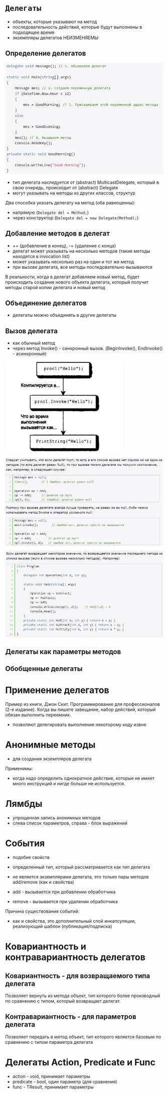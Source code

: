 # **`Делегаты`**

- объекты, которые указывают на метод
- последовательность действий, которые будут выполнены в подходящее время
- экземпляры делегатов НЕИЗМЕНЯЕМЫ

## **Определение делегатов**

![](images/1.png)

- тип делегата наследуется от (abstract) MulticastDelegate, который в свою очередь, происходит от (abstract) Delegate
- могут указывать на методы из других классов, структур

Два способка указать делегату на метод (оба равноценны):
- напрямую (`Delegate del = Method;`)
- через конструктор (`Delegate del = new Delegate(Method);`)

## **Добавление методов в делегат**

- += (добавление в конец), -= (удаление с конца)
- делегат может указывать на несколько методов (такие методы находятся в invocation list)
- может указывать несколько раз на один и тот же метод
- при вызове делегата, все методы последовательно вызываются

В реальности, когда в делегат добавляем новый метод, будет происходить создание нового объекта делегата, который получит методы старой копии делегата и новый метод

## **Объединение делегатов**

- делегаты можно объединять в другие делегаты

## **Вызов делегата**

- как обычный метод
- через метод Invoke() - синхронный вызов. (BeginInvoke(), EndInvoke() - асинхронный)

![](images/4.png)

![](images/2.png)

![](images/3.png)

## **Делегаты как параметры методов**
## **Обобщенные делегаты**

# Применение делегатов

Пример из книги, Джон Скит. Программирование для профессионалов (2-е издание). Когда вы пишете завещание, набор действий, который обязан выполнить переемник.

- позволяют делегировать выполнение некоторому коду извне

# Анонимные методы

- для создания экземпляров делегата

Применимы:
- когда надо определить однократное действие, которые не имеет много инструкций и нигде больше не используется.

# Лямбды 

- упрощенная запись анонимных методов
- слева список параметров, справа - блок выражений

# События 

- подобие свойств
- определенный тип, который рассматривается как тип делегата
- не является экземплярами делегата, это только пары методов add/remove (как и свойства)

- add - вызывается при добавлении обработчика
- remove - вызывается при удалении обработчика

Причина существования событий:
- как и свойства, это дополнительный слой инкапсуляции, реализующий шаблон (публикация/подписка)

# Ковариантность и контравариантность делегатов

## Ковариантность - для возвращаемого типа делегата

Позволяет вернуть из метода объект, тип которого более производный по сравнению с типом, который возвращает делегат.

## Контравариантность - для параметров делегата

Позволяет передать в метод объект, тип которого является базовым по сравнению с типом параметра делегата

# Делегаты Action, Predicate и Func

- action - void, принимает параметры
- predicate - bool, один параметр (для сравнения)
- func - TResult, принимает параметры
